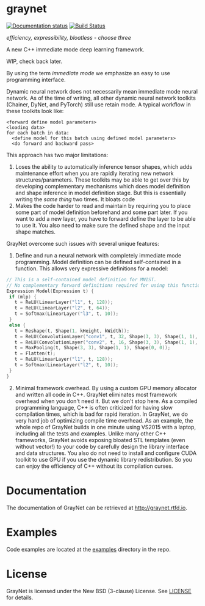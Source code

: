 # graynet

[![Documentation status](https://readthedocs.org/projects/graynet/badge/?version=latest)](http://graynet.readthedocs.io/en/latest/) [![Build Status](https://travis-ci.org/wishstudio/graynet.svg?branch=master)](https://travis-ci.org/wishstudio/graynet)

*efficiency, expressibility, bloatless - choose three*

A new C++ immediate mode deep learning framework.

WIP, check back later.

By using the term *immediate mode* we emphasize an easy to use programming interface.

Dynamic neural network does not necessarily mean immediate mode neural network. As of the time of writing, all other dynamic neural network toolkits (Chainer, DyNet, and PyTorch) still use retain mode. A typical workflow in these toolkits look like:

```
<forward define model parameters>
<loading data>
for each batch in data:
  <define model for this batch using defined model parameters>
  <do forward and backward pass>
```

This approach has two major limitations:

1. Loses the ability to automatically inference tensor shapes, which adds maintenance effort when you are rapidly iterating new network structures/parameters. These toolkits may be able to get over this by developing complementary mechanisms which does model definition and shape inference in model definition stage. But this is essentially writing the *same thing* two times. It bloats code
2. Makes the code harder to read and maintain by requiring you to place some part of model definition beforehand and some part later. If you want to add a new layer, you have to forward define the layer to be able to use it. You also need to make sure the defined shape and the input shape matches.

GrayNet overcome such issues with several unique features:

1. Define and run a neural network with completely immediate mode programming. Model definition can be defined self-contained in a function. This allows very expressive definitions for a model:

 ```C++
// This is a self-contained model definition for MNIST.
// No complementary forward definitions required for using this function.
Expression Model(Expression t) {
  if (mlp) {
    t = ReLU(LinearLayer("l1", t, 128));
    t = ReLU(LinearLayer("l2", t, 64));
    t = Softmax(LinearLayer("l3", t, 10));
  }
  else {
    t = Reshape(t, Shape(1, kHeight, kWidth));
    t = ReLU(ConvolutionLayer("conv1", t, 32, Shape(3, 3), Shape(1, 1), Shape(0, 0)));
    t = ReLU(ConvolutionLayer("conv2", t, 16, Shape(3, 3), Shape(1, 1), Shape(0, 0)));
    t = MaxPooling(t, Shape(3, 3), Shape(1, 1), Shape(0, 0));
    t = Flatten(t);
    t = ReLU(LinearLayer("l1", t, 128));
    t = Softmax(LinearLayer("l2", t, 10));
  }
}
 ```

2. Minimal framework overhead. By using a custom GPU memory allocator and written all code in C++. GrayNet eliminates most framework overhead when you don't need it. But we don't stop here. As a compiled programming language, C++ is often criticized for having slow compilation times, which is bad for rapid iteration. In GrayNet, we do very hard job of optimizing compile time overhead. As an example, the whole repo of GrayNet builds in one minute using VS2015 with a laptop, including all the tests and examples. Unlike many other C++ frameworks, GrayNet avoids exposing bloated STL templates (even without vector!) to your code by carefully design the library interface and data structures. You also do not need to install and configure CUDA toolkit to use GPU if you use the dynamic library redistribution. So you can enjoy the efficiency of C++ without its compilation curses.

# Documentation
The documentation of GrayNet can be retrieved at http://graynet.rtfd.io.

# Examples
Code examples are located at the [examples](https://github.com/wishstudio/graynet/tree/master/examples) directory in the repo.

# License
GrayNet is licensed under the New BSD (3-clause) License. See [LICENSE](https://github.com/wishstudio/graynet/blob/master/LICENSE) for details.
